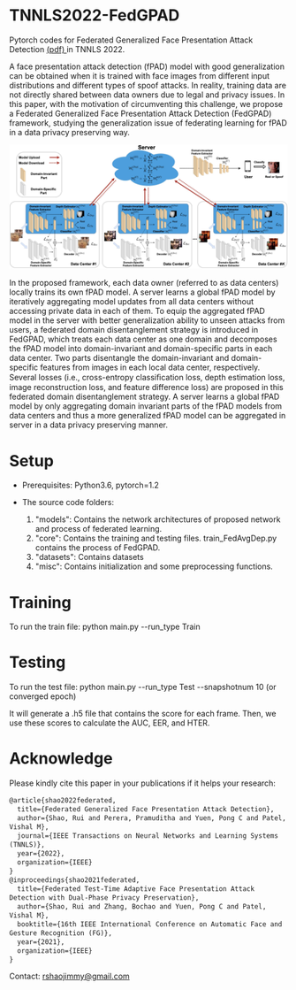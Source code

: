 # TNNLS2022-FedGPAD
Pytorch codes for Federated Generalized Face Presentation Attack  Detection <a href=https://arxiv.org/pdf/2104.06595.pdf> (pdf) </a> in TNNLS 2022.


A face presentation attack detection (fPAD)  model with good generalization can be obtained when it is trained with face images from different input distributions and different types of spoof attacks. In reality, training data are not directly shared between data owners due to legal and privacy issues. In this paper, with the motivation of circumventing this challenge, we propose a Federated Generalized Face Presentation Attack Detection (FedGPAD) framework, studying the generalization issue of federating learning for fPAD in a data privacy preserving way.

<img src="FedGPAD.jpg" width="900">


In the proposed framework, each data owner (referred to as data centers) locally trains its own fPAD model. A server learns a global fPAD model by iteratively aggregating model updates from all data centers without accessing private data in each of them. To equip the aggregated fPAD model in the server with better generalization ability to unseen attacks from users, a federated domain disentanglement strategy is introduced in FedGPAD, which treats each data center as one domain and decomposes the fPAD model into domain-invariant and domain-specific parts in each data center. Two parts disentangle the domain-invariant and domain-specific features from images in each local data center, respectively. Several losses (i.e., cross-entropy classiﬁcation loss, depth estimation loss, image reconstruction loss, and feature difference loss) are proposed in this federated domain disentanglement strategy. A server learns a global fPAD model by only aggregating domain invariant parts of the fPAD models from data centers and thus a more generalized fPAD model can be aggregated in server in a data privacy preserving manner.



# Setup

* Prerequisites: Python3.6, pytorch=1.2

* The source code folders:

  1. "models": Contains the network architectures of proposed network and process of federated learning. 
  3. "core": Contains the training and testing files. train_FedAvgDep.py contains the process of FedGPAD.
  4. "datasets": Contains datasets
  5. "misc": Contains initialization and some preprocessing functions.
  
# Training

To run the train file: python main.py --run_type Train

# Testing

To run the test file: python main.py --run_type Test --snapshotnum 10 (or converged epoch)

It will generate a .h5 file that contains the score for each frame. Then, we use these scores to calculate the AUC, EER, and HTER.

# Acknowledge
Please kindly cite this paper in your publications if it helps your research:
```
@article{shao2022federated,
  title={Federated Generalized Face Presentation Attack Detection},
  author={Shao, Rui and Perera, Pramuditha and Yuen, Pong C and Patel, Vishal M},
  journal={IEEE Transactions on Neural Networks and Learning Systems (TNNLS)},
  year={2022},
  organization={IEEE}
}
@inproceedings{shao2021federated,
  title={Federated Test-Time Adaptive Face Presentation Attack Detection with Dual-Phase Privacy Preservation},
  author={Shao, Rui and Zhang, Bochao and Yuen, Pong C and Patel, Vishal M},
  booktitle={16th IEEE International Conference on Automatic Face and Gesture Recognition (FG)},
  year={2021},
  organization={IEEE}
}
```

Contact: rshaojimmy@gmail.com
